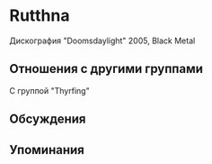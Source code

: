 # Rutthna

Дискография
"Doomsdaylight" 2005, Black Metal

## Отношения с другими группами

C группой "Thyrfing" 

## Обсуждения


## Упоминания

